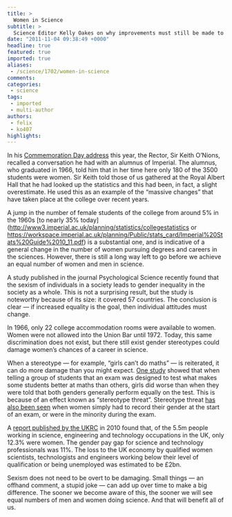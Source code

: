 ```yaml
---
title: >
  Women in Science
subtitle: >
  Science Editor Kelly Oakes on why improvements must still be made to the science gender imbalance
date: "2011-11-04 09:38:49 +0000"
headline: true
featured: true
imported: true
aliases:
 - /science/1702/women-in-science
comments:
categories:
 - science
tags:
 - imported
 - multi-author
authors:
 - felix
 - ko407
highlights:
---
```


In his [Commemoration Day address](http://www.youtube.com/watch?v=lN0lzKWPn7M) this year, the Rector, Sir Keith O’Nions, recalled a conversation he had with an alumnus of Imperial. The alumnus, who graduated in 1966, told him that in her time here only 180 of the 3500 students were women. Sir Keith told those of us gathered at the Royal Albert Hall that he had looked up the statistics and this had been, in fact, a slight overestimate. He used this as an example of the “massive changes” that have taken place at the college over recent years.

A jump in the number of female students of the college from around 5% in the 1960s [to nearly 35% today](http://www3.imperial.ac.uk/planning/statistics/collegestatistics or https://workspace.imperial.ac.uk/planning/Public/stats_card/Imperial%20Stats%20Guide%2010_11.pdf) is a substantial one, and is indicative of a general change in the number of women pursuing degrees and careers in the sciences. However, there is still a long way left to go before we achieve an equal number of women and men in science.

A study published in the journal Psychological Science recently found that the sexism of individuals in a society leads to gender inequality in the society as a whole. This is not a surprising result, but the study is noteworthy because of its size: it covered 57 countries. The conclusion is clear — if increased equality is the goal, then individual attitudes must change.

In 1966, only 22 college accommodation rooms were available to women. Women were not allowed into the Union Bar until 1972. Today, this same discrimination does not exist, but there still exist gender stereotypes could damage women’s chances of a career in science.

When a stereotype — for example, “girls can’t do maths” — is reiterated, it can do more damage than you might expect. [One study](http://www.leedsmet.ac.uk/carnegie/learning_resources/LAW_PGCHE/SteeleandQuinnStereotypeThreat.pdf) showed that when telling a group of students that an exam was designed to test what makes some students better at maths than others, girls did worse than when they were told that both genders generally perform equally on the test. This is because of an effect known as “stereotype threat”. Stereotype threat [has also been seen](http://pss.sagepub.com/content/11/5/365) when women simply had to record their gender at the start of an exam, or were in the minority during the exam.

A [report published by the UKRC](http://www.theukrc.org/files/useruploads/files/final_sept_15th_15.42_ukrc_statistics_guide_2010.pdf) in 2010 found that, of the 5.5m people working in science, engineering and technology occupations in the UK, only 12.3% were women. The gender pay gap for science and technology professionals was 11%. The loss to the UK economy by qualified women scientists, technologists and engineers working below their level of qualification or being unemployed was estimated to be £2bn.

Sexism does not need to be overt to be damaging. Small things — an offhand comment, a stupid joke — can add up over time to make a big difference. The sooner we become aware of this, the sooner we will see equal numbers of men and women doing science. And that will benefit all of us.

